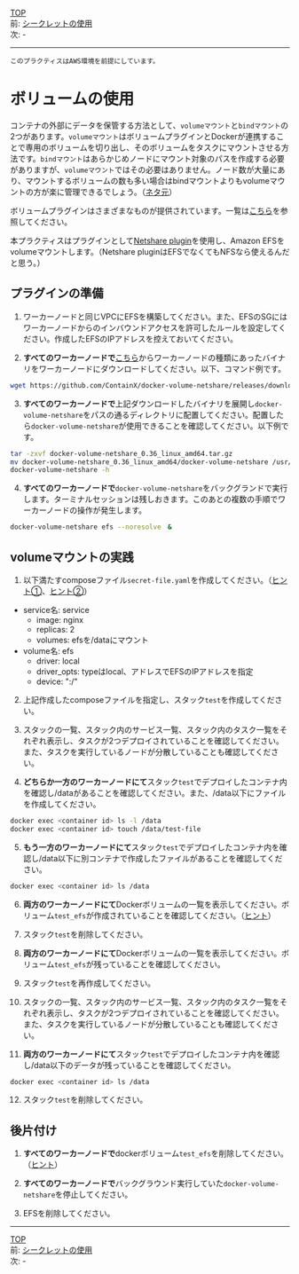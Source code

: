 [TOP](../README.md)   
前: [シークレットの使用](./swarm-secret.md)  
次: -  

---

`このプラクティスはAWS環境を前提にしています。`

# ボリュームの使用

コンテナの外部にデータを保管する方法として、`volumeマウント`と`bindマウント`の2つがあります。`volumeマウント`はボリュームプラグインとDockerが連携することで専用のボリュームを切り出し、そのボリュームをタスクにマウントさせる方法です。`bindマウント`はあらかじめノードにマウント対象のパスを作成する必要がありますが、`volumeマウント`ではその必要はありません。ノード数が大量にあり、マウントするボリュームの数も多い場合はbindマウントよりもvolumeマウントの方が楽に管理できるでしょう。（[ネタ元](https://docs.docker.com/storage/volumes/)）

ボリュームプラグインはさまざまなものが提供されています。一覧は[こちら](https://docs.docker.com/engine/extend/legacy_plugins/#volume-plugins)を参照してください。

本プラクティスはプラグインとして[Netshare plugin](http://netshare.containx.io/)を使用し、Amazon EFSをvolumeマウントします。（Netshare pluginはEFSでなくてもNFSなら使えるんだと思う。）

## プラグインの準備

1. ワーカーノードと同じVPCにEFSを構築してください。また、EFSのSGにはワーカーノードからのインバウンドアクセスを許可したルールを設定してください。作成したEFSのIPアドレスを控えておいてください。

2. **すべてのワーカーノードで**[こちら](https://github.com/ContainX/docker-volume-netshare/releases)からワーカーノードの種類にあったバイナリをワーカーノードにダウンロードしてください。以下、コマンド例です。

``` sh
wget https://github.com/ContainX/docker-volume-netshare/releases/download/v0.36/docker-volume-netshare_0.36_linux_amd64.tar.gz
```

3. **すべてのワーカーノードで**上記ダウンロードしたバイナリを展開し`docker-volume-netshare`をパスの通るディレクトリに配置してください。配置したら`docker-volume-netshare`が使用できることを確認してください。以下例です。

``` sh
tar -zxvf docker-volume-netshare_0.36_linux_amd64.tar.gz
mv docker-volume-netshare_0.36_linux_amd64/docker-volume-netshare /usr/local/sbin/
docker-volume-netshare -h
```

4. **すべてのワーカーノードで**`docker-volume-netshare`をバックグランドで実行します。ターミナルセッションは残しおきます。このあとの複数の手順でワーカーノードの操作が発生します。

``` sh
docker-volume-netshare efs --noresolve　&
```

## volumeマウントの実践

1. 以下満たすcomposeファイル`secret-file.yaml`を作成してください。（[ヒント①](https://docs.docker.com/compose/compose-file/compose-file-v3/#volume-configuration-reference)、[ヒント②](https://www.it-swarm-ja.com/ja/docker/docker-compose-v3%E3%82%92%E4%BD%BF%E7%94%A8%E3%81%97%E3%81%A6%E3%82%B3%E3%83%B3%E3%83%86%E3%83%8A%E3%81%ABnfs%E5%85%B1%E6%9C%89%E3%83%9C%E3%83%AA%E3%83%A5%E3%83%BC%E3%83%A0%E3%82%92%E7%9B%B4%E6%8E%A5%E3%83%9E%E3%82%A6%E3%83%B3%E3%83%88%E3%81%99%E3%82%8B%E6%96%B9%E6%B3%95/833008956/)）

- service名: service
  - image: nginx
  - replicas: 2
  - volumes: efsを/dataにマウント
- volume名: efs
  - driver: local
  - driver_opts: typeはlocal、アドレスでEFSのIPアドレスを指定
  - device: ":/"

2. 上記作成したcomposeファイルを指定し、スタック`test`を作成してください。

3. スタックの一覧、スタック内のサービス一覧、スタック内のタスク一覧をそれぞれ表示し、タスクが2つデプロイされていることを確認してください。また、タスクを実行しているノードが分散していることも確認してください。

4. **どちらか一方のワーカーノードにて**スタック`test`でデプロイしたコンテナ内を確認し/dataがあることを確認してください。また、/data以下にファイルを作成してください。

``` sh
docker exec <container id> ls -l /data
docker exec <container id> touch /data/test-file
```

5. **もう一方のワーカーノードにて**スタック`test`でデプロイしたコンテナ内を確認し/data以下に別コンテナで作成したファイルがあることを確認してください。

``` sh
docker exec <container id> ls /data
```

6. **両方のワーカーノードにて**Dockerボリュームの一覧を表示してください。ボリューム`test_efs`が作成されていることを確認してください。（[ヒント](https://docs.docker.com/engine/reference/commandline/volume_ls/)）

7. スタック`test`を削除してください。

8. **両方のワーカーノードにて**Dockerボリュームの一覧を表示してください。ボリューム`test_efs`が残っていることを確認してください。

9. スタック`test`を再作成してください。

10. スタックの一覧、スタック内のサービス一覧、スタック内のタスク一覧をそれぞれ表示し、タスクが2つデプロイされていることを確認してください。また、タスクを実行しているノードが分散していることも確認してください。

11. **両方のワーカーノードにて**スタック`test`でデプロイしたコンテナ内を確認し/data以下のデータが残っていることを確認してください。

``` sh
docker exec <container id> ls /data
```

12. スタック`test`を削除してください。

## 後片付け

1. **すべてのワーカーノードで**dockerボリューム`test_efs`を削除してください。（[ヒント](https://docs.docker.com/engine/reference/commandline/volume_rm/)）

2. **すべてのワーカーノードで**バックグラウンド実行していた`docker-volume-netshare`を停止してください。

3. EFSを削除してください。

---

[TOP](../README.md)   
前: [シークレットの使用](./swarm-secret.md)  
次: -  